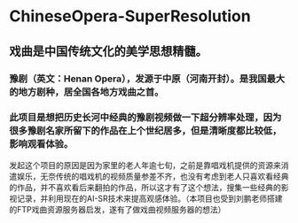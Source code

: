 # ChineseOpera-SuperResolution
## 戏曲是中国传统文化的美学思想精髓。
### 豫剧（英文：Henan Opera），发源于中原（河南开封）。是我国最大的地方剧种，居全国各地方戏曲之首。
### 此项目是想把历史长河中经典的豫剧视频做一下超分辨率处理，因为很多豫剧名家所留下的作品在上个世纪居多，但是清晰度都比较低，影响观看体验。
发起这个项目的原因是因为家里的老人年逾七旬，之前是靠唱戏机提供的资源来消遣娱乐，无奈传统的唱戏机的视频质量参差不齐，也没有考虑到老人只喜欢看经典的作品，并不喜欢看后来翻拍的作品，所以这才有了这个想法，搜集一些经典的影视记录，并利用现在的AI-SR技术来提高观感体验。（本项目也受到刘鹏老师搭建的FTP戏曲资源服务器启发，遂有了做戏曲视频服务器的想法）
